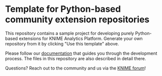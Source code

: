 # Template for Python-based community extension repositories

This repository contains a sample project for developing purely Python-based extensions for KNIME Analytics Platform. Generate your own repository from it by clicking "Use this template" above.

Please follow our [documentation](https://docs.knime.com/latest/pure_python_node_extensions_guide/index.html) that guides you through the development process. The files in this repository are also described in detail there.

Questions? Reach out to the community and us via the [KNIME forum](https://forum.knime.com/c/knime-development/)!
